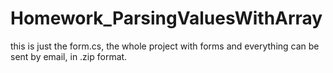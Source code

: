 Homework_ParsingValuesWithArray
===============================
this is just the form.cs, the whole project with forms and everything can be sent by email, in .zip format.

